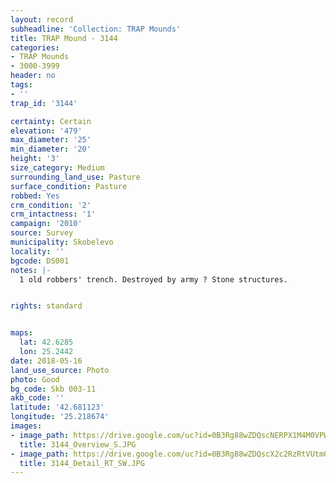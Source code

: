 ```yaml
---
layout: record
subheadline: 'Collection: TRAP Mounds'
title: TRAP Mound - 3144
categories:
- TRAP Mounds
- 3000-3999
header: no
tags:
- ''
trap_id: '3144'

certainty: Certain
elevation: '479'
max_diameter: '25'
min_diameter: '20'
height: '3'
size_category: Medium
surrounding_land_use: Pasture
surface_condition: Pasture
robbed: Yes
crm_condition: '2'
crm_intactness: '1'
campaign: '2010'
source: Survey
municipality: Skobelevo
locality: ''
bgcode: DS001
notes: |-
  1 old robbers' trench. Destroyed by army ? Stone structures.


rights: standard


maps:
  lat: 42.6285
  lon: 25.2442
date: 2018-05-16
land_use_source: Photo
photo: Good
bg_code: Skb 003-11
akb_code: ''
latitude: '42.681123'
longitude: '25.218674'
images:
- image_path: https://drive.google.com/uc?id=0B3Rg88wZDQscNERPX1M4M0VPWUU
  title: 3144_Overview_S.JPG
- image_path: https://drive.google.com/uc?id=0B3Rg88wZDQscX2c2RzRtVUtmQnM
  title: 3144_Detail_RT_SW.JPG
---
```

